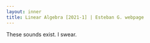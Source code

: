 ```yaml
---
layout: inner
title: Linear Algebra [2021-1] | Esteban G. webpage
---
```


<p>These sounds exist. I swear.</p>
